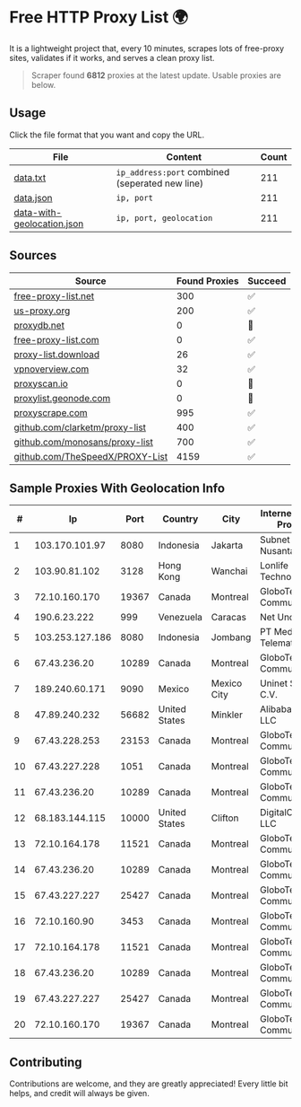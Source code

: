
# Free HTTP Proxy List 🌍

It is a lightweight project that, every 10 minutes, scrapes lots of free-proxy sites, validates if it works, and serves a clean proxy list.


> Scraper found **6812** proxies at the latest update. Usable proxies are below.

## Usage

Click the file format that you want and copy the URL.


|File|Content|Count|
|----|-------|-----|
|[data.txt](https://raw.githubusercontent.com/themiralay/Proxy-List-World/master/data.txt)|`ip_address:port` combined (seperated new line)|211|
|[data.json](https://raw.githubusercontent.com/themiralay/Proxy-List-World/master/data.json)|`ip, port`|211|
|[data-with-geolocation.json](https://raw.githubusercontent.com/themiralay/Proxy-List-World/master/data-with-geolocation.json)|`ip, port, geolocation`|211|

## Sources

|Source|Found Proxies|Succeed|
|------|-------------|-------|
|[free-proxy-list.net](https://free-proxy-list.net)|300|✅|
|[us-proxy.org](https://www.us-proxy.org)|200|✅|
|[proxydb.net](http://proxydb.net)|0|🚫|
|[free-proxy-list.com](https://free-proxy-list.com/?page=&port=&type%5B%5D=http&type%5B%5D=https&up_time=0&search=Search)|0|✅|
|[proxy-list.download](https://www.proxy-list.download/HTTP)|26|✅|
|[vpnoverview.com](https://vpnoverview.com/privacy/anonymous-browsing/free-proxy-servers)|32|✅|
|[proxyscan.io](https://www.proxyscan.io)|0|🚫|
|[proxylist.geonode.com](https://proxylist.geonode.com/api/proxy-list?limit=300&page=1&sort_by=lastChecked&sort_type=desc&protocols=http,https)|0|🚫|
|[proxyscrape.com](https://api.proxyscrape.com/v2/?request=displayproxies&protocol=http&timeout=10000&country=all&ssl=all&anonymity=all)|995|✅|
|[github.com/clarketm/proxy-list](https://raw.githubusercontent.com/clarketm/proxy-list/master/proxy-list-raw.txt)|400|✅|
|[github.com/monosans/proxy-list](https://raw.githubusercontent.com/monosans/proxy-list/main/proxies/http.txt)|700|✅|
|[github.com/TheSpeedX/PROXY-List](https://raw.githubusercontent.com/TheSpeedX/PROXY-List/master/http.txt)|4159|✅|


## Sample Proxies With Geolocation Info

|#|Ip|Port|Country|City|Internet Service Provider|
|-|--|----|-------|----|-------------------------|
|1|103.170.101.97|8080|Indonesia|Jakarta|Subnet Data Nusantara|
|2|103.90.81.102|3128|Hong Kong|Wanchai|Lonlife Technology Co.|
|3|72.10.160.170|19367|Canada|Montreal|GloboTech Communications|
|4|190.6.23.222|999|Venezuela|Caracas|Net Uno|
|5|103.253.127.186|8080|Indonesia|Jombang|PT Media Akses Telematika|
|6|67.43.236.20|10289|Canada|Montreal|GloboTech Communications|
|7|189.240.60.171|9090|Mexico|Mexico City|Uninet S.A. de C.V.|
|8|47.89.240.232|56682|United States|Minkler|Alibaba.com LLC|
|9|67.43.228.253|23153|Canada|Montreal|GloboTech Communications|
|10|67.43.227.228|1051|Canada|Montreal|GloboTech Communications|
|11|67.43.236.20|10289|Canada|Montreal|GloboTech Communications|
|12|68.183.144.115|10000|United States|Clifton|DigitalOcean, LLC|
|13|72.10.164.178|11521|Canada|Montreal|GloboTech Communications|
|14|67.43.236.20|10289|Canada|Montreal|GloboTech Communications|
|15|67.43.227.227|25427|Canada|Montreal|GloboTech Communications|
|16|72.10.160.90|3453|Canada|Montreal|GloboTech Communications|
|17|72.10.164.178|11521|Canada|Montreal|GloboTech Communications|
|18|67.43.236.20|10289|Canada|Montreal|GloboTech Communications|
|19|67.43.227.227|25427|Canada|Montreal|GloboTech Communications|
|20|72.10.160.170|19367|Canada|Montreal|GloboTech Communications|



## Contributing

Contributions are welcome, and they are greatly appreciated! Every
little bit helps, and credit will always be given.

